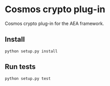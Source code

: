 # Cosmos crypto plug-in

Cosmos crypto plug-in for the AEA framework.

## Install

```
python setup.py install
```

## Run tests

```
python setup.py test
```
